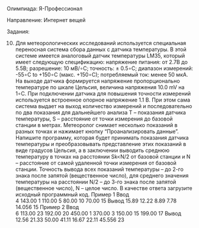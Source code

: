 Олимпиада: Я-Профессионал

Направление: Интернет вещей

Задания:

10) Для метеорологических исследований используется специальная переносная система сбора данных с датчика температуры.
В этой системе имеется аналоговый датчик температуры LM35, который имеет следующую спецификацию:
напряжение питания: от 2.7В до 5.5В;
разрешение: 10 мВ/∘C;
точность: ± 0.5∘C;
диапазон измерений: -55∘C to +150∘C (макс. +150∘C);
потребляемый ток: менее 50 мкА.
На выходе датчика формируется напряжение пропорционально температуре по шкале Цельсия, величина напряжения 10.0 mV на 1∘C.
При подключении датчика для повышения точности измерений используется встроенное опорное напряжение 1.1 В.
При этом сама система выдает на выход количество измерений и последовательно по два показания для дальнейшего
анализа T – показания датчика температуры, S – расстояние от точки измерения до базовой станции в метрах.
Метеоролог снимает несколько показаний в разных точках и нажимает кнопку “Проанализировать данные”. 
Напишите программу, которая будет принимать показания датчика температуры и преобразовывать представление этих показаний
в виде градусов Цельсия, а в заключении выводить среднюю температуру в точках на расстоянии Sk<N/2 от базовой станции
и N – расстояние от самой удаленной точки измерения от базовой станции. Точность вывода всех показаний температуры – до 2-го знака
после запятой (вещественное число), для среднего значения температуры на расстоянии N/2 – до 3-го знака после запятой (вещественное число),
N – целое число. 
В качестве ответа загрузите исходный программный код.
Пример 1
Ввод	
4
143.00
1
110.00
5
80.00 
10
70.00 
15
Вывод
15.89 12.22 8.89 7.78 14.056 15
Пример 2
Ввод	
6
113.00
23
192.00 
20
450.00 
1
370.00 
3
150.00
15
199.00
17
Вывод
12.56 21.33 50.00 41.11 16.67 22.11 45.556 23 
